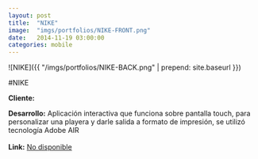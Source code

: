 ```yaml
---
layout:	post
title:	"NIKE"
image:	"imgs/portfolios/NIKE-FRONT.png"
date:   2014-11-19 03:00:00
categories: mobile
---
```

![NIKE]({{ "/imgs/portfolios/NIKE-BACK.png" | prepend: site.baseurl }})

#NIKE

**Cliente:** 

**Desarrollo:** Aplicación interactiva que funciona sobre pantalla touch, para personalizar una playera y darle salida a formato de impresión, se utilizó tecnología Adobe AIR
<br><br>
**Link:**
<a class="link" href="#" target="blank"> No disponible</a>